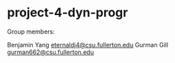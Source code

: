 # project-4-dyn-progr

Group members:

Benjamin Yang eternaldj4@csu.fullerton.edu
Gurman Gill gurman662@csu.fullerton.edu
